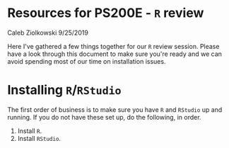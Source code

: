 Resources for PS200E - `R` review
============
Caleb Ziolkowski
9/25/2019

Here I've gathered a few things together for our `R` review session. Please have a look through this document to make sure you're ready and we can avoid spending most of our time on installation issues. 

Installing `R`/`RStudio`
=============

The first order of business is to make sure you have `R` and `RStudio` up and running. If you do not have these set up, do the following, in order.
1. Install `R`.
2. Install `RStudio`.

